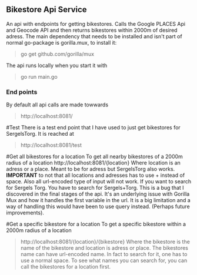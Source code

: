 ## Bikestore Api Service

An api with endpoints for getting bikestores.
Calls the Google PLACES Api and Geocode API and then returns
bikestores within 2000m of desired adress.
The main dependency that needs to be installed and isn't part of normal go-package is gorilla.mux, to install it:
>go get github.com/gorilla/mux

The api runs locally when you start it with 
>go run main.go


### End points
By default all api calls are made towwards
>http://localhost:8081/

#Test
There is a test end point that I have used to just get bikestores for SergelsTorg. It is reached at
>http://localhost:8081/test

#Get all bikestores for a location
To get all nearby bikestores of a 2000m radius of a location
http://localhost:8081/{location}
Where location is an adress or a place. Meant to be for adress but SergelsTorg also works.
**IMPORTANT** to not that all locations and adresses has to use + instead of space. Also all url-encoded type of
input will not work. If you want to search for Sergels Torg. You have to search for Sergels+Torg. This is
a bug that I discovered in the final stages of the api. It's an underlying issue with Gorilla Mux and how it handles
the first variable in the url. It is a big limitation and a way of handling this would have been to use query instead.
(Perhaps future improvements).

#Get a specific bikestore for a location
To get a specific bikestore within a 2000m radius of a location
>http://localhost:8081/{location}/{bikestore}
Where the bikestore is the name of the bikestore and location is adress or place. The bikestores name can have url-encoded name.
In fact to search for it, one has to use a normal space. To see what names you can search for, you can call
the bikestores for a location first.


